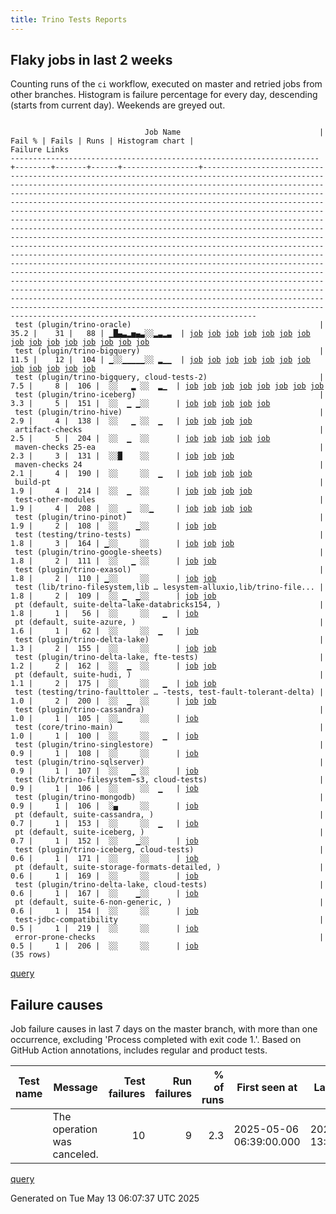 ```yaml
---
title: Trino Tests Reports
---
```


## Flaky jobs in last 2 weeks

Counting runs of the `ci` workflow, executed on master and retried jobs from other branches.
Histogram is failure percentage for every day, descending (starts from current day).
Weekends are greyed out.
<pre><code>
                              Job Name                               | Fail % | Fails | Runs | Histogram chart |                                                                                                                                                                                                                                                                                                                                                                                                                                                                                                                                                                                                                  Failure Links                                                                                                                                                                                                                                                                                                                                                                                                                                                                                                                                                                                                                   
---------------------------------------------------------------------+--------+-------+------+-----------------+--------------------------------------------------------------------------------------------------------------------------------------------------------------------------------------------------------------------------------------------------------------------------------------------------------------------------------------------------------------------------------------------------------------------------------------------------------------------------------------------------------------------------------------------------------------------------------------------------------------------------------------------------------------------------------------------------------------------------------------------------------------------------------------------------------------------------------------------------------------------------------------------------------------------------------------------------------------------------------------------------------------------------------------------------------------------------------------------------------------------------------------------------------------------------------------------------------------------------------------------------
 test (plugin/trino-oracle)                                          |   35.2 |    31 |   88 | ▁█▄▃▂▅▄▃░░▂▃▂▃  | <a href="https://github.com/trinodb/trino/actions/runs/14971311063/job/42052771758">job</a> <a href="https://github.com/trinodb/trino/actions/runs/14972228354/job/42055757356">job</a> <a href="https://github.com/trinodb/trino/actions/runs/14972542657/job/42056754154">job</a> <a href="https://github.com/trinodb/trino/actions/runs/14955464647/job/42010513373">job</a> <a href="https://github.com/trinodb/trino/actions/runs/14955464647/job/42010513373">job</a> <a href="https://github.com/trinodb/trino/actions/runs/14941921786/job/41980291504">job</a> <a href="https://github.com/trinodb/trino/actions/runs/14925170935/job/41928389019">job</a> <a href="https://github.com/trinodb/trino/actions/runs/14937711220/job/41969002609">job</a> <a href="https://github.com/trinodb/trino/actions/runs/14899955551/job/41849701293">job</a> <a href="https://github.com/trinodb/trino/actions/runs/14884193008/job/41799436742">job</a> <a href="https://github.com/trinodb/trino/actions/runs/14884193008/job/41799436742">job</a> <a href="https://github.com/trinodb/trino/actions/runs/14884193008/job/41820293570">job</a> <a href="https://github.com/trinodb/trino/actions/runs/14884193008/job/41820293570">job</a> <a href="https://github.com/trinodb/trino/actions/runs/14852421587/job/41698416291">job</a> <a href="https://github.com/trinodb/trino/actions/runs/14856207474/job/41710172637">job</a>  
 test (plugin/trino-bigquery)                                        |   11.5 |    12 |  104 | ▁░░▁▁▁▁▁░░ ▂▁▁  | <a href="https://github.com/trinodb/trino/actions/runs/14972542657/job/42056733708">job</a> <a href="https://github.com/trinodb/trino/actions/runs/14980940645/job/42084706761">job</a> <a href="https://github.com/trinodb/trino/actions/runs/14925170935/job/41928372473">job</a> <a href="https://github.com/trinodb/trino/actions/runs/14901367190/job/41853885460">job</a> <a href="https://github.com/trinodb/trino/actions/runs/14876219316/job/41773930734">job</a> <a href="https://github.com/trinodb/trino/actions/runs/14866677396/job/41745188194">job</a> <a href="https://github.com/trinodb/trino/actions/runs/14831713571/job/41634149076">job</a> <a href="https://github.com/trinodb/trino/actions/runs/14771898209/job/41473212788">job</a> <a href="https://github.com/trinodb/trino/actions/runs/14755373052/job/41422318416">job</a> <a href="https://github.com/trinodb/trino/actions/runs/14755373052/job/41422318416">job</a> <a href="https://github.com/trinodb/trino/actions/runs/14727351205/job/41333194255">job</a> <a href="https://github.com/trinodb/trino/actions/runs/14730923905/job/41344819773">job</a>                                                                                                                                                                                                                                                  
 test (plugin/trino-bigquery, cloud-tests-2)                         |    7.5 |     8 |  106 |  ░░   ▂ ░░  ▂▁  | <a href="https://github.com/trinodb/trino/actions/runs/14980940645/job/42084706762">job</a> <a href="https://github.com/trinodb/trino/actions/runs/14852421587/job/41698408229">job</a> <a href="https://github.com/trinodb/trino/actions/runs/14866000455/job/41742880501">job</a> <a href="https://github.com/trinodb/trino/actions/runs/14866677396/job/41745191245">job</a> <a href="https://github.com/trinodb/trino/actions/runs/14753548918/job/41416373361">job</a> <a href="https://github.com/trinodb/trino/actions/runs/14755373052/job/41422323190">job</a> <a href="https://github.com/trinodb/trino/actions/runs/14755373052/job/41422323190">job</a> <a href="https://github.com/trinodb/trino/actions/runs/14730923905/job/41344821831">job</a>                                                                                                                                                                                                                                                                                                                                                                                                                                                                                                                                                                                  
 test (plugin/trino-iceberg)                                         |    3.3 |     5 |  151 |  ░░  ▁ ▁░░      | <a href="https://github.com/trinodb/trino/actions/runs/14921770993/job/41918554740">job</a> <a href="https://github.com/trinodb/trino/actions/runs/14884193008/job/41799428375">job</a> <a href="https://github.com/trinodb/trino/actions/runs/14884193008/job/41799428375">job</a> <a href="https://github.com/trinodb/trino/actions/runs/14854259665/job/41703798801">job</a> <a href="https://github.com/trinodb/trino/actions/runs/14836544070/job/41649107368">job</a>                                                                                                                                                                                                                                                                                                                                                                                                                                                                                                                                                                                                                                                                                                                                                                                                                                  
 test (plugin/trino-hive)                                            |    2.9 |     4 |  138 |  ░░   ▁ ░░  ▁   | <a href="https://github.com/trinodb/trino/actions/runs/14972228354/job/42055749428">job</a> <a href="https://github.com/trinodb/trino/actions/runs/14855873100/job/41709394197">job</a> <a href="https://github.com/trinodb/trino/actions/runs/14855873100/job/41709394197">job</a> <a href="https://github.com/trinodb/trino/actions/runs/14750025211/job/41405196855">job</a>                                                                                                                                                                                                                                                                                                                                                                                                                                                                                                                                                                                                                                                                                                                                                                                                                                                                                                                  
 artifact-checks                                                     |    2.5 |     5 |  204 |  ░░  ▁  ░░      | <a href="https://github.com/trinodb/trino/actions/runs/14966735477/job/42038256147">job</a> <a href="https://github.com/trinodb/trino/actions/runs/14883110926/job/41795687724">job</a> <a href="https://github.com/trinodb/trino/actions/runs/14883110926/job/41795687724">job</a> <a href="https://github.com/trinodb/trino/actions/runs/14884193008/job/41799302294">job</a> <a href="https://github.com/trinodb/trino/actions/runs/14884193008/job/41799302294">job</a>                                                                                                                                                                                                                                                                                                                                                                                                                                                                                                                                                                                                                                                                                                                                                                                                                                  
 maven-checks 25-ea                                                  |    2.3 |     3 |  131 |  ░░█    ░░      | <a href="https://github.com/trinodb/trino/actions/runs/14923315000/job/41922601481">job</a> <a href="https://github.com/trinodb/trino/actions/runs/14925170935/job/41928309800">job</a> <a href="https://github.com/trinodb/trino/actions/runs/14883811010/job/41798073910">job</a>                                                                                                                                                                                                                                                                                                                                                                                                                                                                                                                                                                                                                                                                                                                                                                                                                                                                                                                                                                                                  
 maven-checks 24                                                     |    2.1 |     4 |  190 |  ░░     ░░  ▁   | <a href="https://github.com/trinodb/trino/actions/runs/14966735477/job/42038256431">job</a> <a href="https://github.com/trinodb/trino/actions/runs/14866000455/job/41742807244">job</a> <a href="https://github.com/trinodb/trino/actions/runs/14755373052/job/41422223267">job</a> <a href="https://github.com/trinodb/trino/actions/runs/14755373052/job/41422223267">job</a>                                                                                                                                                                                                                                                                                                                                                                                                                                                                                                                                                                                                                                                                                                                                                                                                                                                                                                                  
 build-pt                                                            |    1.9 |     4 |  214 |  ░░  ▁  ░░      | <a href="https://github.com/trinodb/trino/actions/runs/14966735477/job/42038256693">job</a> <a href="https://github.com/trinodb/trino/actions/runs/14883110926/job/41795688543">job</a> <a href="https://github.com/trinodb/trino/actions/runs/14883110926/job/41795688543">job</a> <a href="https://github.com/trinodb/trino/actions/runs/14750025211/job/41405112071">job</a>                                                                                                                                                                                                                                                                                                                                                                                                                                                                                                                                                                                                                                                                                                                                                                                                                                                                                                                  
 test-other-modules                                                  |    1.9 |     4 |  208 |  ░░  ▁  ░░▁     | <a href="https://github.com/trinodb/trino/actions/runs/14966735477/job/42038257833">job</a> <a href="https://github.com/trinodb/trino/actions/runs/14883110926/job/41795692668">job</a> <a href="https://github.com/trinodb/trino/actions/runs/14883110926/job/41795692668">job</a> <a href="https://github.com/trinodb/trino/actions/runs/14801325566/job/41560551733">job</a>                                                                                                                                                                                                                                                                                                                                                                                                                                                                                                                                                                                                                                                                                                                                                                                                                                                                                                                  
 test (plugin/trino-pinot)                                           |    1.9 |     2 |  108 |  ░░    ▁░░      | <a href="https://github.com/trinodb/trino/actions/runs/14836872228/job/41650181413">job</a> <a href="https://github.com/trinodb/trino/actions/runs/14836872228/job/41650181413">job</a>                                                                                                                                                                                                                                                                                                                                                                                                                                                                                                                                                                                                                                                                                                                                                                                                                                                                                                                                                                                                                                                                                  
 test (testing/trino-tests)                                          |    1.8 |     3 |  164 | ▁░░     ░░      | <a href="https://github.com/trinodb/trino/actions/runs/14970613899/job/42050747483">job</a> <a href="https://github.com/trinodb/trino/actions/runs/14980940645/job/42084706883">job</a> <a href="https://github.com/trinodb/trino/actions/runs/14982444271/job/42089522418">job</a>                                                                                                                                                                                                                                                                                                                                                                                                                                                                                                                                                                                                                                                                                                                                                                                                                                                                                                                                                                                                  
 test (plugin/trino-google-sheets)                                   |    1.8 |     2 |  111 |  ░░   ▁ ░░      | <a href="https://github.com/trinodb/trino/actions/runs/14855873100/job/41709393679">job</a> <a href="https://github.com/trinodb/trino/actions/runs/14855873100/job/41709393679">job</a>                                                                                                                                                                                                                                                                                                                                                                                                                                                                                                                                                                                                                                                                                                                                                                                                                                                                                                                                                                                                                                                                                  
 test (plugin/trino-exasol)                                          |    1.8 |     2 |  110 | ▁░░     ░░      | <a href="https://github.com/trinodb/trino/actions/runs/14972542657/job/42056744927">job</a> <a href="https://github.com/trinodb/trino/actions/runs/14974469704/job/42063399737">job</a>                                                                                                                                                                                                                                                                                                                                                                                                                                                                                                                                                                                                                                                                                                                                                                                                                                                                                                                                                                                                                                                                                  
 test (lib/trino-filesystem,lib … lesystem-alluxio,lib/trino-file... |    1.8 |     2 |  109 |  ░░ ▁  ▁░░      | <a href="https://github.com/trinodb/trino/actions/runs/14898420783/job/41845435647">job</a> <a href="https://github.com/trinodb/trino/actions/runs/14842002428/job/41667038424">job</a>                                                                                                                                                                                                                                                                                                                                                                                                                                                                                                                                                                                                                                                                                                                                                                                                                                                                                                                                                                                                                                                                                  
 pt (default, suite-delta-lake-databricks154, )                      |    1.8 |     1 |   56 |  ░░     ░░   ▁  | <a href="https://github.com/trinodb/trino/actions/runs/14736064435/job/41362964398">job</a>                                                                                                                                                                                                                                                                                                                                                                                                                                                                                                                                                                                                                                                                                                                                                                                                                                                                                                                                                                                                                                                                                                                                                                  
 pt (default, suite-azure, )                                         |    1.6 |     1 |   62 |  ░░     ░░  ▁   | <a href="https://github.com/trinodb/trino/actions/runs/14753556773/job/41416885292">job</a>                                                                                                                                                                                                                                                                                                                                                                                                                                                                                                                                                                                                                                                                                                                                                                                                                                                                                                                                                                                                                                                                                                                                                                  
 test (plugin/trino-delta-lake)                                      |    1.3 |     2 |  155 |  ░░     ░░      | <a href="https://github.com/trinodb/trino/actions/runs/14854259665/job/41703794075">job</a> <a href="https://github.com/trinodb/trino/actions/runs/14731685042/job/41347342031">job</a>                                                                                                                                                                                                                                                                                                                                                                                                                                                                                                                                                                                                                                                                                                                                                                                                                                                                                                                                                                                                                                                                                  
 test (plugin/trino-delta-lake, fte-tests)                           |    1.2 |     2 |  162 |  ░░  ▁  ░░      | <a href="https://github.com/trinodb/trino/actions/runs/14883110926/job/41795795805">job</a> <a href="https://github.com/trinodb/trino/actions/runs/14883110926/job/41795795805">job</a>                                                                                                                                                                                                                                                                                                                                                                                                                                                                                                                                                                                                                                                                                                                                                                                                                                                                                                                                                                                                                                                                                  
 pt (default, suite-hudi, )                                          |    1.1 |     2 |  175 |  ░░     ░░   ▁  | <a href="https://github.com/trinodb/trino/actions/runs/14729211289/job/41339705547">job</a> <a href="https://github.com/trinodb/trino/actions/runs/14730923905/job/41345399577">job</a>                                                                                                                                                                                                                                                                                                                                                                                                                                                                                                                                                                                                                                                                                                                                                                                                                                                                                                                                                                                                                                                                                  
 test (testing/trino-faulttoler … -tests, test-fault-tolerant-delta) |    1.0 |     2 |  200 |  ░░  ▁  ░░      | <a href="https://github.com/trinodb/trino/actions/runs/14883110926/job/41795814179">job</a> <a href="https://github.com/trinodb/trino/actions/runs/14883110926/job/41795814179">job</a>                                                                                                                                                                                                                                                                                                                                                                                                                                                                                                                                                                                                                                                                                                                                                                                                                                                                                                                                                                                                                                                                                  
 test (plugin/trino-cassandra)                                       |    1.0 |     1 |  105 |  ░░▁    ░░      | <a href="https://github.com/trinodb/trino/actions/runs/14937711220/job/41968991296">job</a>                                                                                                                                                                                                                                                                                                                                                                                                                                                                                                                                                                                                                                                                                                                                                                                                                                                                                                                                                                                                                                                                                                                                                                  
 test (core/trino-main)                                              |    1.0 |     1 |  100 |  ░░     ░░   ▁  | <a href="https://github.com/trinodb/trino/actions/runs/14736064435/job/41362407824">job</a>                                                                                                                                                                                                                                                                                                                                                                                                                                                                                                                                                                                                                                                                                                                                                                                                                                                                                                                                                                                                                                                                                                                                                                  
 test (plugin/trino-singlestore)                                     |    0.9 |     1 |  108 |  ░░     ░░      | <a href="https://github.com/trinodb/trino/actions/runs/14974469704/job/42063399822">job</a>                                                                                                                                                                                                                                                                                                                                                                                                                                                                                                                                                                                                                                                                                                                                                                                                                                                                                                                                                                                                                                                                                                                                                                  
 test (plugin/trino-sqlserver)                                       |    0.9 |     1 |  107 |  ░░   ▁ ░░      | <a href="https://github.com/trinodb/trino/actions/runs/14852421587/job/41698418323">job</a>                                                                                                                                                                                                                                                                                                                                                                                                                                                                                                                                                                                                                                                                                                                                                                                                                                                                                                                                                                                                                                                                                                                                                                  
 test (lib/trino-filesystem-s3, cloud-tests)                         |    0.9 |     1 |  106 |  ░░     ░░  ▁   | <a href="https://github.com/trinodb/trino/actions/runs/14753556773/job/41416398006">job</a>                                                                                                                                                                                                                                                                                                                                                                                                                                                                                                                                                                                                                                                                                                                                                                                                                                                                                                                                                                                                                                                                                                                                                                  
 test (plugin/trino-mongodb)                                         |    0.9 |     1 |  106 |  ░▄     ░░      | <a href="https://github.com/trinodb/trino/actions/runs/14941921786/job/41980291107">job</a>                                                                                                                                                                                                                                                                                                                                                                                                                                                                                                                                                                                                                                                                                                                                                                                                                                                                                                                                                                                                                                                                                                                                                                  
 pt (default, suite-cassandra, )                                     |    0.7 |     1 |  153 |  ░░     ░░  ▁   | <a href="https://github.com/trinodb/trino/actions/runs/14753556773/job/41416896023">job</a>                                                                                                                                                                                                                                                                                                                                                                                                                                                                                                                                                                                                                                                                                                                                                                                                                                                                                                                                                                                                                                                                                                                                                                  
 pt (default, suite-iceberg, )                                       |    0.7 |     1 |  152 |  ░░    ▁░░      | <a href="https://github.com/trinodb/trino/actions/runs/14843401285/job/41672084956">job</a>                                                                                                                                                                                                                                                                                                                                                                                                                                                                                                                                                                                                                                                                                                                                                                                                                                                                                                                                                                                                                                                                                                                                                                  
 test (plugin/trino-iceberg, cloud-tests)                            |    0.6 |     1 |  171 |  ░░     ░░      | <a href="https://github.com/trinodb/trino/actions/runs/14852421587/job/41698414317">job</a>                                                                                                                                                                                                                                                                                                                                                                                                                                                                                                                                                                                                                                                                                                                                                                                                                                                                                                                                                                                                                                                                                                                                                                  
 pt (default, suite-storage-formats-detailed, )                      |    0.6 |     1 |  169 |  ░░     ░░      | <a href="https://github.com/trinodb/trino/actions/runs/14730923905/job/41345392391">job</a>                                                                                                                                                                                                                                                                                                                                                                                                                                                                                                                                                                                                                                                                                                                                                                                                                                                                                                                                                                                                                                                                                                                                                                  
 test (plugin/trino-delta-lake, cloud-tests)                         |    0.6 |     1 |  167 |  ░░    ▁░░      | <a href="https://github.com/trinodb/trino/actions/runs/14830871938/job/41631666825">job</a>                                                                                                                                                                                                                                                                                                                                                                                                                                                                                                                                                                                                                                                                                                                                                                                                                                                                                                                                                                                                                                                                                                                                                                  
 pt (default, suite-6-non-generic, )                                 |    0.6 |     1 |  154 |  ░░     ░░      | <a href="https://github.com/trinodb/trino/actions/runs/14736064435/job/41362953649">job</a>                                                                                                                                                                                                                                                                                                                                                                                                                                                                                                                                                                                                                                                                                                                                                                                                                                                                                                                                                                                                                                                                                                                                                                  
 test-jdbc-compatibility                                             |    0.5 |     1 |  219 |  ░░     ░░      | <a href="https://github.com/trinodb/trino/actions/runs/14966735477/job/42038257521">job</a>                                                                                                                                                                                                                                                                                                                                                                                                                                                                                                                                                                                                                                                                                                                                                                                                                                                                                                                                                                                                                                                                                                                                                                  
 error-prone-checks                                                  |    0.5 |     1 |  206 |  ░░     ░░      | <a href="https://github.com/trinodb/trino/actions/runs/14966735477/job/42038255893">job</a>                                                                                                                                                                                                                                                                                                                                                                                                                                                                                                                                                                                                                                                                                                                                                                                                                                                                                                                                                                                                                                                                                                                                                                  
(35 rows)
</code></pre>
[query](https://github.com/trinodb/reports/blob/9a5a6d38be92f5a6ac3b3a4e27673cfb7c3239c8/sql/tests/jobs.sql)

## Failure causes

Job failure causes in last 7 days on the master branch, with more than one occurrence,
excluding 'Process completed with exit code 1.'.
Based on GitHub Action annotations, includes regular and product tests.

| Test name | Message                     | Test failures | Run failures | % of runs | First seen at           | Last seen at            | Failure Links                                                                                                                                                                                                                                                                                                                                                                                                    |
| --------- | --------------------------- | -------------:| ------------:| ---------:| ----------------------- | ----------------------- | ---------------------------------------------------------------------------------------------------------------------------------------------------------------------------------------------------------------------------------------------------------------------------------------------------------------------------------------------------------------------------------------------------------------- |
|           | The operation was canceled. |            10 |            9 |       2.3 | 2025-05-06 06:39:00.000 | 2025-05-12 13:30:46.000 | <a href="https://github.com/trinodb/trino/actions/runs/14852421587/job/41698416291">job</a> <a href="https://github.com/trinodb/trino/actions/runs/14856207474/job/41710172637">job</a> <a href="https://github.com/trinodb/trino/actions/runs/14866000455/job/41742807244">job</a> <a href="https://github.com/trinodb/trino/actions/runs/14866000455/job/41742895470">job</a> <a href="https://github.com/trinodb/trino/actions/runs/14866677396/job/41745203561">job</a>  |

[query](https://github.com/trinodb/reports/blob/9a5a6d38be92f5a6ac3b3a4e27673cfb7c3239c8/sql/tests/annotations.sql)

Generated on Tue May 13 06:07:37 UTC 2025
